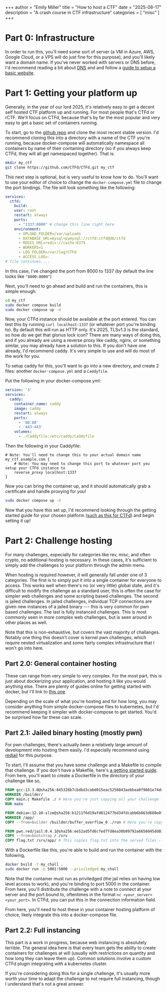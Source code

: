 +++
author = "Emily Miller"
title = "How to host a CTF"
date = "2025-08-17"
description = "A crash course in CTF infrastructure"
categories = [ "misc" ]
+++

# Part 0: Infrastructure

In order to run this, you'll need some sort of server (a VM in Azure, AWS, Google Cloud, or a VPS will do just fine for this purpose), and you'll likely want a domain name. If you've never worked with servers or DNS before, I'd recommend reading a bit about [DNS](https://www.redhat.com/en/blog/dns-domain-name-servers) and and follow a [guide to setup a basic website](https://krystal.io/blog/post/beginner-s-guide-to-setting-up-a-vps-virtual-private-server).

# Part 1: Getting your platform up

Generally, in the year of our lord 2025, it's relatively easy to get a decent self hosted CTF platform up and running. For most people that's CTFd or rCTF. We'll focus on CTFd, because that's by far the most popular and very easy to get a basic set of containers running. 

To start, go to the [github repo](https://github.com/CTFd/CTFd) and clone the most recent stable version. I'd recommend cloning this into a directory with a name of the CTF you're running, because docker-compose will automatically namespace all containers by name of their containing directory (so if you always keep CTFd, they will all get namespaced together). That is:

```bash
mkdir my_ctf
git clone https://github.com/CTFd/CTFd.git my_ctf
```

This next step is optional, but is very useful to know how to do. You'll want to use your editor of choice to change the `docker-compose.yml` file to change the port bindings. The file will look something like the following:

```yaml
services:
  ctfd:
    build: .
    user: root
    restart: always
    ports:
      - "1337:8000" # change this line right here
    environment:
      - UPLOAD_FOLDER=/var/uploads
      - DATABASE_URL=mysql+pymysql://ctfd:ctfd@db/ctfd
      - REDIS_URL=redis://cache:6379
      - WORKERS=1
      - LOG_FOLDER=/var/log/CTFd
      - ACCESS_LOG=-
# file continues....
```
In this case, I've changed the port from 8000 to 1337 (by default the line looks like `"8000:8000"`) 

Next, you'll need to go ahead and build and run the containers, this is simple enough.

```bash
cd my_ctf
sudo docker compose build
sudo docker compose up -d
```

Now, your CTFd instance should be available at the port entered. You can test this by running `curl localhost:1337` (or whatever port you're binding to). By default this will run as HTTP only. It's 2025, TLSv1.3 is the standard, so how do we get that glorius lock icon? There are many ways of doing this, and if you already are using a reverse proxy like caddy, nginx, or something similar, you may already have a solution to this. If you don't have one already, I'd recommend caddy. It's very simple to use and will do most of the work for you.

To setup caddy for this, you'll want to go into a new directory, and create 2 files: another `docker-compose.yml` and a `Caddyfile`.

Put the following in your docker-compose.yml:
```yaml
version: '3'
services:
  caddy:
    container_name: caddy
    image: caddy
    restart: always
    ports:
      - '80:80'
      - '443:443'
    volumes:
      - ./Caddyfile:/etc/caddy/Caddyfile
```

Then the following in your Caddyfile:
```caddy
# Note: You'll need to change this to your actual domain name
my_ctf.example.com {
	# Note: You may need to change this port to whatever port you setup your CTFd instance to
	reverse_proxy localhost:1337
}
```

Now you can bring the container up, and it should automatically grab a certificate and handle proxying for you!

```bash
sudo docker compose up -d
```

Now that you have this set up, I'd recommend looking through the getting started guide for your chosen platform ([such as this for CTFd](https://docs.ctfd.io/tutorials/getting-started/)) and begin setting it up!

# Part 2: Challenge hosting

For many challenges, especially for categories like rev, misc, and often crypto, no additional hosting is necessary. In these cases, it's sufficient to simply add the challenges to your platform through the admin menu. 

When hosting is required however, it will generally fall under one of 3 categories. The first is to simply put it into a single container for everyone to access. This works well when there's no (or very little) global state, and it's difficult to modify the challenge as a standard user, this is often the case for simpler web challenges and some scripting based challenges. The second is jailed challenges. In jailed challenges, individual TCP connections are given new instances of a jailed binary --- this is very common for pwn based challenges. The last is fully instanced challenges. This is most commonly seen in more complex web challenges, but is seen around in other places as well. 

Note that this is non-exhaustive, but covers the vast majority of challanges. Notably one thing this doesn't cover is kernel pwn challenges, which require nested virtualization and some fairly complex infrastructure that I won't go into here.

## Part 2.0: General container hosting

These can range from very simple to very complex. For the most part, this is just about dockerizing your application, and hosting it like you would anything else. There are plenty of guides online for getting started with docker, but I'll link to [this one](https://wiki.tardisproject.uk/howto:specific:learndocker).

Depending on the scale of what you're hosting and for how long, you may consider anything from simple docker-compose files to kubernetes, but I'd recommend keeping it simpler with docker-compose to get started. You'd be surprised how far these can scale. 

## Part 2.1: Jailed binary hosting (mostly pwn)

For pwn challenges, there's actually been a relatively large amount of development into hosting them easily. I'd especially recommend using [redjail](https://github.com/redpwn/jail) for this purpose.

To start, I'll assume that you have some challenge and a Makefile to compile that challenge. If you don't have a Makefile, here's [a getting started guide](https://makefiletutorial.com/). From here, you'll want to create a Dockerfile in the directory of your challenge like so,
```Dockerfile
FROM gcc:13.3.0@sha256:845328b7cbdbd3cabd015eac5256043aebbea0f9081e74d479d3a2cdd840e6b5 AS builder
WORKDIR /builder/
COPY main.c Makefile ./ # Here you're just copying all your challenge files into the builder
RUN make

FROM debian:12.10-slim@sha256:b1211f6d19afd012477bd34fdcabb6b663d680e0f4b0537da6e6b0fd057a3ec3 AS bootstrap
WORKDIR /app/
COPY --from=builder /builder/buffer_overflow_0 ./run # Here you're copying all your compiled binaries from the builder to the challenge

FROM pwn.red/jail:0.4.1@sha256:ee52ad5fd6cfed7fd8ea30b09792a6656045dd015f9bef4edbbfa2c6e672c28c
COPY --from=bootstrap / /srv
COPY flag.txt /srv/app/ # This copies flag.txt into the served files -- you can also pass this through an environment variable if you prefer
```
With a Dockerfile like this, you're able to build and run the container with the following,
```bash
docker build -t my_chall .
sudo docker run -p 5001:5000 --priviledged my_chall
```
Note that the container must run as priviledged (the jail relies on having low level access to work), and you're binding to port 5000 in the container. From here, you'll distribute the challenge with a note to connect at your server and the port bound to, oftentimes in the format `nc <your_server> <your_port>`. In CTFd, you can put this in the connection information field.

From here, you'll need to host these in your container hosting platform of choice, likely integrate this into a docker-compose file.

## Part 2.2: Full instancing

This part is a work in progress, because web instancing is absolutely terrible. The general idea here is that every team gets the ability to create containers for challenges at will (usually with restrictions on quantity and how long they can leave them up). Common solutions involve a custom CTFd plugin integrating with a kubernetes cluster.

If you're considering doing this for a single challenge, it's usually more worth your time to adapt the challenge to not require full instancing, though I understand that's not a great answer.

